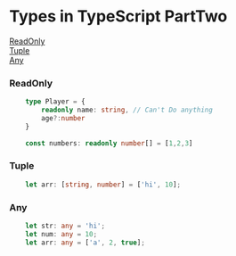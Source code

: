 # Types in TypeScript PartTwo
[ReadOnly](#readonly) <br>
[Tuple](#tuple) <br>
[Any](#any)
### ReadOnly

```typescript
    type Player = {
        readonly name: string, // Can't Do anything
        age?:number
    }
    
    const numbers: readonly number[] = [1,2,3]
```

### Tuple
```typescript
    let arr: [string, number] = ['hi', 10];
```

### Any
```typescript
    let str: any = 'hi';
    let num: any = 10;
    let arr: any = ['a', 2, true];
```